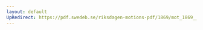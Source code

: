 ```yaml
---
layout: default
UpRedirect: https://pdf.swedeb.se/riksdagen-motions-pdf/1869/mot_1869__ak__00239/mot_1869__ak__00239_001.pdf
---
```

